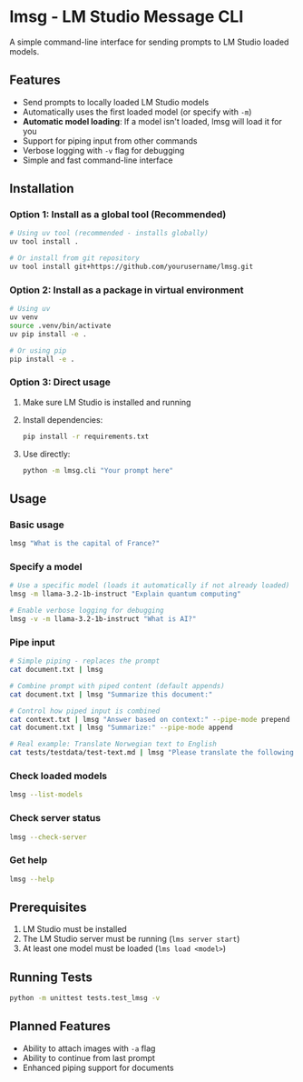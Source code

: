 # lmsg - LM Studio Message CLI

A simple command-line interface for sending prompts to LM Studio loaded models.

## Features

- Send prompts to locally loaded LM Studio models
- Automatically uses the first loaded model (or specify with `-m`)
- **Automatic model loading**: If a model isn't loaded, lmsg will load it for you
- Support for piping input from other commands
- Verbose logging with `-v` flag for debugging
- Simple and fast command-line interface

## Installation

### Option 1: Install as a global tool (Recommended)
```bash
# Using uv tool (recommended - installs globally)
uv tool install .

# Or install from git repository
uv tool install git+https://github.com/yourusername/lmsg.git
```

### Option 2: Install as a package in virtual environment
```bash
# Using uv
uv venv
source .venv/bin/activate
uv pip install -e .

# Or using pip
pip install -e .
```

### Option 3: Direct usage
1. Make sure LM Studio is installed and running
2. Install dependencies:
   ```bash
   pip install -r requirements.txt
   ```

3. Use directly:
   ```bash
   python -m lmsg.cli "Your prompt here"
   ```

## Usage

### Basic usage
```bash
lmsg "What is the capital of France?"
```

### Specify a model
```bash
# Use a specific model (loads it automatically if not already loaded)
lmsg -m llama-3.2-1b-instruct "Explain quantum computing"

# Enable verbose logging for debugging
lmsg -v -m llama-3.2-1b-instruct "What is AI?"
```

### Pipe input
```bash
# Simple piping - replaces the prompt
cat document.txt | lmsg

# Combine prompt with piped content (default appends)
cat document.txt | lmsg "Summarize this document:"

# Control how piped input is combined
cat context.txt | lmsg "Answer based on context:" --pipe-mode prepend
cat document.txt | lmsg "Summarize:" --pipe-mode append

# Real example: Translate Norwegian text to English
cat tests/testdata/test-text.md | lmsg "Please translate the following Norwegian text to English:"
```

### Check loaded models
```bash
lmsg --list-models
```

### Check server status
```bash
lmsg --check-server
```

### Get help
```bash
lmsg --help
```

## Prerequisites

1. LM Studio must be installed
2. The LM Studio server must be running (`lms server start`)
3. At least one model must be loaded (`lms load <model>`)

## Running Tests

```bash
python -m unittest tests.test_lmsg -v
```

## Planned Features

- Ability to attach images with `-a` flag
- Ability to continue from last prompt
- Enhanced piping support for documents